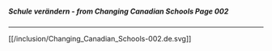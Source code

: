 ##### Schule verändern - from Changing Canadian Schools Page 002
***
[[/inclusion/Changing_Canadian_Schools-002.de.svg]]
